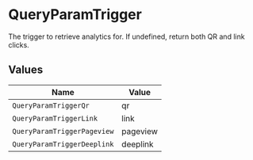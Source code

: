 # QueryParamTrigger

The trigger to retrieve analytics for. If undefined, return both QR and link clicks.


## Values

| Name                        | Value                       |
| --------------------------- | --------------------------- |
| `QueryParamTriggerQr`       | qr                          |
| `QueryParamTriggerLink`     | link                        |
| `QueryParamTriggerPageview` | pageview                    |
| `QueryParamTriggerDeeplink` | deeplink                    |